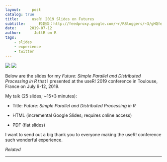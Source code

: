 ```yaml
---
layout:     post
catalog: true
title:      useR! 2019 Slides on Futures
subtitle:      转载自：http://feedproxy.google.com/~r/RBloggers/~3/gHQfetIN1xw/
date:      2019-07-12
author:      JottR on R
tags:
    - slides
    - experience
    - twitter
---
```






![](https://i2.wp.com/www.jottr.org/post/useR2019-logo_400x400.jpg?w=456&is-pending-load=1#038;ssl=1)
![](https://i2.wp.com/www.jottr.org/post/useR2019-logo_400x400.jpg?w=456&ssl=1)


Below are the slides for my *Future: Simple Parallel and Distributed Processing in R* that I presented at the useR! 2019 conference in Toulouse, France on July 9-12, 2019.

My talk (25 slides; ~15+3 minutes):

- Title: *Future: Simple Parallel and Distributed Processing in R*

- HTML (incremental Google Slides; requires online access)

- PDF (flat slides)


I want to send out a big thank you to everyone making the useR! conference such wonderful experience.


*Related*







---

